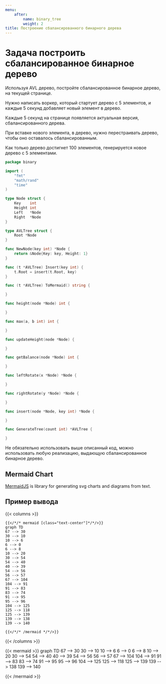 ```yaml
---
menu:
    after:
        name: binary_tree
        weight: 2
title: Построение сбалансированного бинарного дерева
---
```


# Задача построить сбалансированное бинарное дерево
Используя AVL дерево, постройте сбалансированное бинарное дерево, на текущей странице.

Нужно написать воркер, который стартует дерево с 5 элементов, и каждые 5 секунд добавляет новый элемент в дерево.

Каждые 5 секунд на странице появляется актуальная версия, сбалансированного дерева.

При вставке нового элемента, в дерево, нужно перестраивать дерево, чтобы оно оставалось сбалансированным.

Как только дерево достигнет 100 элементов, генерируется новое дерево с 5 элементами.

```go
package binary

import (
	"fmt"
	"math/rand"
	"time"
)

type Node struct {
	Key    int
	Height int
	Left   *Node
	Right  *Node
}

type AVLTree struct {
	Root *Node
}

func NewNode(key int) *Node {
	return &Node{Key: key, Height: 1}
}

func (t *AVLTree) Insert(key int) {
	t.Root = insert(t.Root, key)
}

func (t *AVLTree) ToMermaid() string {

}

func height(node *Node) int {

}

func max(a, b int) int {

}

func updateHeight(node *Node) {

}

func getBalance(node *Node) int {

}

func leftRotate(x *Node) *Node {

}

func rightRotate(y *Node) *Node {

}

func insert(node *Node, key int) *Node {

}

func GenerateTree(count int) *AVLTree {

}
```

Не обязательно использовать выше описанный код, можно использовать любую реализацию, выдающую сбалансированное бинарное дерево.

## Mermaid Chart

[MermaidJS](https://mermaid-js.github.io/) is library for generating svg charts and diagrams from text.

## Пример вывода

{{< columns >}}
```tpl
{{</*/* mermaid [class="text-center"]*/*/>}}
graph TD
67 --> 30
30 --> 10
10 --> 6
6 --> 0
6 --> 8
10 --> 20
30 --> 54
54 --> 40
40 --> 39
54 --> 56
56 --> 57
67 --> 104
104 --> 91
91 --> 83
83 --> 74
91 --> 95
95 --> 96
104 --> 125
125 --> 118
125 --> 139
139 --> 138
139 --> 140

{{</*/* /mermaid */*/>}}
```

{{< /columns >}}

{{< mermaid >}}
graph TD
67 --> 30
30 --> 10
10 --> 6
6 --> 0
6 --> 8
10 --> 20
30 --> 54
54 --> 40
40 --> 39
54 --> 56
56 --> 57
67 --> 104
104 --> 91
91 --> 83
83 --> 74
91 --> 95
95 --> 96
104 --> 125
125 --> 118
125 --> 139
139 --> 138
139 --> 140


{{< /mermaid >}}
